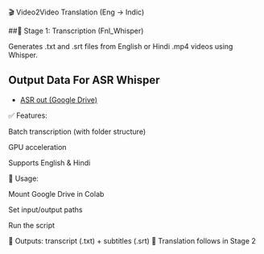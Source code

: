 🎬 Video2Video Translation (Eng → Indic)

##🧩 Stage 1: Transcription (Fnl_Whisper)

Generates .txt and .srt files from English or Hindi .mp4 videos using Whisper.
## Output Data For ASR Whisper

- [ASR out (Google Drive)](https://drive.google.com/drive/folders/1wPsHogxfwwsiD225Bke3d0mHPFoiFdu6?usp=drive_link)

✅ Features:

Batch transcription (with folder structure)

GPU acceleration

Supports English & Hindi

📌 Usage:

Mount Google Drive in Colab

Set input/output paths

Run the script

📝 Outputs: transcript (.txt) + subtitles (.srt)
🔄 Translation follows in Stage 2
